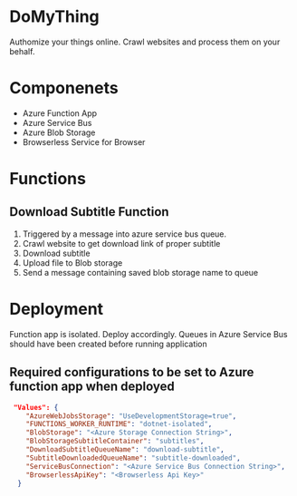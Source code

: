 # DoMyThing
Authomize your things online. Crawl websites and process them on your behalf.

# Componenets
- Azure Function App
- Azure Service Bus
- Azure Blob Storage
- Browserless Service for Browser

# Functions
## Download Subtitle Function
1. Triggered by a message into azure service bus queue. 
2. Crawl website to get download link of proper subtitle
3. Download subtitle
4. Upload file to Blob storage
5. Send a message containing saved blob storage name to queue


# Deployment

Function app is isolated. Deploy accordingly. 
Queues in Azure Service Bus should have been created before running application

## Required configurations to be set to Azure function app when deployed
```json
 "Values": {
    "AzureWebJobsStorage": "UseDevelopmentStorage=true",
    "FUNCTIONS_WORKER_RUNTIME": "dotnet-isolated",
    "BlobStorage": "<Azure Storage Connection String>",
    "BlobStorageSubtitleContainer": "subtitles",
    "DownloadSubtitleQueueName": "download-subtitle",
    "SubtitleDownloadedQueueName": "subtitle-downloaded",
    "ServiceBusConnection": "<Azure Service Bus Connection String>",
    "BrowserlessApiKey": "<Browserless Api Key>"
  }
```